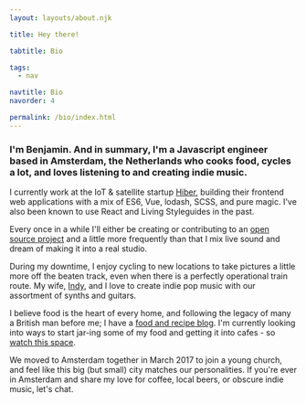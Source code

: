 ```yaml
---
layout: layouts/about.njk

title: Hey there!

tabtitle: Bio

tags:
  - nav

navtitle: Bio
navorder: 4

permalink: /bio/index.html
---
```


### I'm Benjamin. And in summary, I'm a Javascript engineer based in Amsterdam, the Netherlands who cooks food, cycles a lot, and loves listening to and creating indie music.

I currently work at the IoT & satellite startup [Hiber](https://hiber.global), building their frontend web applications with a mix of ES6, Vue, lodash, SCSS, and pure magic. I've also been known to use React and Living Styleguides in the past.

Every once in a while I'll either be creating or contributing to an [open source project](https://github.com/nothingrandom) and a little more frequently than that I mix live sound and dream of making it into a real studio.

During my downtime, I enjoy cycling to new locations to take pictures a little more off the beaten track, even when there is a perfectly operational train route. My wife, [Indy](http://pausefornoeffect.com), and I love to create indie pop music with our assortment of synths and guitars.

I believe food is the heart of every home, and following the legacy of many a British man before me; I have a [food and recipe blog](/food). I'm currently looking into ways to start jar-ing some of my food and getting it into cafes - so [watch this space](https://instagram.com/foodwithbenjamin).</p>

We moved to Amsterdam together in March 2017 to join a young church, and feel like this big (but small) city matches our personalities. If you're ever in Amsterdam and share my love for coffee, local beers, or obscure indie music, let's chat.

